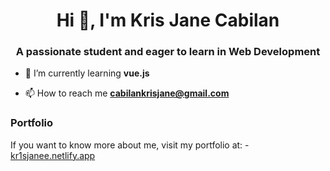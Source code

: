 <h1 align="center">Hi 👋, I'm Kris Jane Cabilan</h1>
<h3 align="center">A passionate student and eager to learn in Web Development</h3>

- 🌱 I’m currently learning **vue.js**

- 📫 How to reach me **cabilankrisjane@gmail.com**

### Portfolio
If you want to know more about me, visit my portfolio at:
-[kr1sjanee.netlify.app](https://kr1sjanee.netlify.app/)
